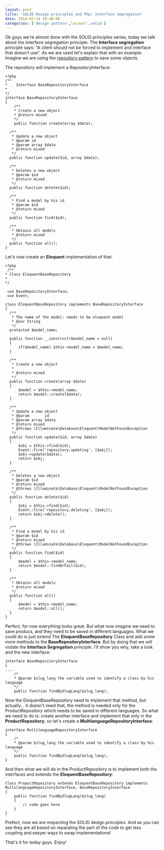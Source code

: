 ```yaml
---
layout: post
title: 'SOLID Design principles and Php: Interface Segregation'
date: 2014-02-24 20:48:00
categories: ['design pattern',laravel',solid']
---
```

Ok guys we're almost done with the SOLID principles series, today we talk about the interface segregation principle. The **Interface segregation** principle says: "A client should not be forced to implement and interface that doesn't use". As we are used let's explain that with an example. Imagine we are using the [repository pattern](http://martinfowler.com/eaaCatalog/repository.html) to save some objects. 
<!-- more -->


The repository will implement a RepositoryInterface:

	<?php 
	/**
 	*	 Interface BaseRepositoryInterface
 	*
 	*/
	interface BaseRepositoryInterface 
	{
    	/**
     	* Create a new object
     	* @return mixed
     	*/
    	public function create(array $data);

	  /**
	   * Update a new object
	   * @param id
	   * @param array $data
	   * @return mixed
	   */
	  public function update($id, array $data);
  
	  /**
	   * Deletes a new object
	   * @param $id
	   * @return mixed
	   */
	  public function delete($id);
  
	  /**
	   * Find a model by his id
	   * @param $id
	   * @return mixed
	   */
	  public function find($id);
  
	  /**
	   * Obtains all models
	   * @return mixed
	   */
	  public function all();
	}
	
Let's now create an **Eloquent** implementation of that:

	<?php 
	 /**
    * Class EloquentBaseRepository
    *
	*/
	  
	 use BaseRepositoryInterface;
	 use Event;

	class EloquentBaseRepository implements BaseRepositoryInterface
	{
	  /**
	   * The name of the model: needs to be eloquent model
	   * @var String
	   */
	  protected $model_name;
  
	  public function __construct($model_name = null)
	  {
		  if($model_name) $this->model_name = $model_name;
	  }
  
	  /**
	   * Create a new object
	   *
	   * @return mixed
	   */
	  public function create(array $data)
	  {
		  $model = $this->model_name;
		  return $model::create($data);
	  }
  
	  /**
	   * Update a new object
	   * @param       id
	   * @param array $data
	   * @return mixed
	   * @throws \Illuminate\Database\Eloquent\ModelNotFoundException
	   */
	  public function update($id, array $data)
	  {
		  $obj = $this->find($id);
		  Event::fire('repository.updating', [$obj]);
		  $obj->update($data);
		  return $obj;
	  }
  
	  /**
	   * Deletes a new object
	   * @param $id
	   * @return mixed
	   * @throws \Illuminate\Database\Eloquent\ModelNotFoundException
	   */
	  public function delete($id)
	  {
		  $obj = $this->find($id);
		  Event::fire('repository.deleting', [$obj]);
		  return $obj->delete();
	  }
  
	  /**
	   * Find a model by his id
	   * @param $id
	   * @return mixed
	   * @throws \Illuminate\Database\Eloquent\ModelNotFoundException
	   */
	  public function find($id)
	  {
		  $model = $this->model_name;
		  return $model::findOrFail($id);
	  }
  
	  /**
	   * Obtains all models
	   * @return mixed
	   */
	  public function all()
	  {
		  $model = $this->model_name;
		  return $model::all();
	  }
	}	 
	
Perfect, for now everything looks great. But what now imagine we need to save producs, and they need to be saved in different languages. What we could do is just extend The **EloquentBaseRepository** Class and add some more methods to the **BaseRepositoryInterface**. But by doing that we will violate the **Interface Segregation** principle. I'll show you why, take a look and the new interface:

	interface BaseRepositoryInterface 
	{
	....
		/*
		* @param $slug_lang the variable used to identify a class by his language
		*/
	    public function findBySlugLang($slug_lang);
		
Now the EloquentBaseRepository need to implement that method, but actually... it doesn't need that, the method is needed only for the ProductRepository which needs to be saved in different languages. 
So what we need to do is: create another interface and implement that only in the **ProductRepository**, so let's create a **MultilanguageRepositoryInterface**:

	interface MultilanguageRepositoryInterface
	{
        /*
        * @param $slug_lang the variable used to identify a class by his language
        */
        public function findBySlugLang($slug_lang);
	}
	
And then what we will do in the ProductRepository is to implement both the interfaces and extends the **EloquentBaseRepository**:

	Class PropuctRepository extends EloquentBaseRepository implements MultilanguageRepositoryInterface, BaseRepositoryInterface
	{
		public function findBySlugLang($slug_lang)
		{
			// code goes here
		}
	}
	
Prefect, now we are respecting the SOLID design principles. And as you can see they are all based on reparating the part of the code to get less coupling and easyer ways to swap implementations! 

That's it for today guys. Enjoy!